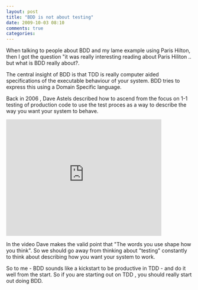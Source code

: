 ```yaml
---
layout: post
title: "BDD is not about testing"
date: 2009-10-03 08:10
comments: true 
categories: 
---
```

When talking to people about BDD and my lame example using Paris Hilton, then I got the question "it was really interesting reading about Paris Hiliton .. but what is BDD really about?.

The central insight of BDD is that TDD is really computer aided specifications of the executable behaviour of your system. BDD tries to express this using a Domain Specific language.

Back in 2006 , Dave Astels described how to ascend from the focus on 1-1 testing of production code to use the test proces as a way to describe the way you want your system to behave.


<iframe width="420" height="315" src="http://www.youtube.com/embed/XOkHh8zF33o" frameborder="0" allowfullscreen></iframe>


In the video Dave makes the valid point that "The words you use shape how you think".  So we should go away from thinking about "testing" constantly to think about describing how you want your system to work.

So to me - BDD sounds like a kickstart to be productive in TDD - and do it well from the start. So if you are starting out on TDD , you should really start out doing BDD.

